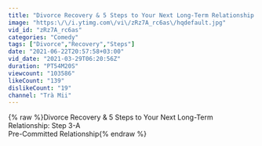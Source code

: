 ```yaml
---
title: "Divorce Recovery & 5 Steps to Your Next Long-Term Relationship: Step 3-A Pre-Committed Relationship"
image: "https:\/\/i.ytimg.com\/vi\/zRz7A_rc6as\/hqdefault.jpg"
vid_id: "zRz7A_rc6as"
categories: "Comedy"
tags: ["Divorce","Recovery","Steps"]
date: "2021-06-22T20:57:58+03:00"
vid_date: "2021-03-29T06:20:56Z"
duration: "PT54M20S"
viewcount: "103586"
likeCount: "139"
dislikeCount: "19"
channel: "Trà Mii"
---
```

{% raw %}Divorce Recovery &amp; 5 Steps to Your Next Long-Term Relationship: Step 3-A <br />Pre-Committed Relationship{% endraw %}
